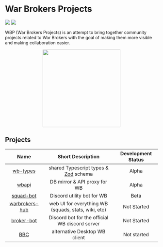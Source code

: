 # War Brokers Projects

[![](https://shields.io/badge/homepage-blue?style=for-the-badge)](https://war-brokers-projects.notion.site/0ab13d7077a843e79b99a328e00d2008)
[![](https://shields.io/badge/discord-chat-5865F2?logo=discord&logoColor=FFFFFF&style=for-the-badge)](https://discord.gg/synPSeuNFK)

WBP (War Brokers Projects) is an attempt to bring together community projects related to War Brokers with the goal of making them more visible and making collaboration easier.

<p align="center">
  <img width="256" height="256" src="../imgs/WBP.avif">
</p>

## Projects

|                              Name                               |                  Short Description                  | Development Status |
| :-------------------------------------------------------------: | :-------------------------------------------------: | :----------------: |
|       [wb-types](https://github.com/War-Brokers/wb-types)       |     shared Typescript types & [Zod][zod] schema     |       Alpha        |
|          [wbapi](https://github.com/War-Brokers/wbapi)          |            DB mirror & API proxy for WB             |       Alpha        |
|      [squad-bot](https://github.com/War-Brokers/squad-bot)      |             Discord utility bot for WB              |        Beta        |
| [warbrokers-hub](https://github.com/War-Brokers/warbrokers-hub) | web UI for everything WB (squads, stats, wiki, etc) |    Not Started     |
|     [broker-bot](https://github.com/War-Brokers/broker-bot)     |   Discord bot for the official WB discord server    |    Not Started     |
|            [BBC](https://github.com/War-Brokers/bbc)            |            alternative Desktop WB client            |    Not started     |

[zod]: https://github.com/colinhacks/zod
